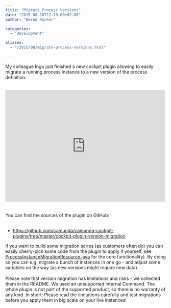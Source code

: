 ```yaml
---
title: "Migrate Process Versions"
date: "2015-08-10T12:19:00+02:00"
author: "Bernd Rücker"

categories:
  - "Development"

aliases:
  - "/2015/08/migrate-process-versions.html"

---
```


My colleague Ingo just finished a new cockpit plugin allowing to easily migrate a running process instance to a new version of the process definition:<br />
<br />
<iframe allowfullscreen="" frameborder="0" height="350" mozallowfullscreen="" src="https://player.vimeo.com/video/135853242" webkitallowfullscreen="" width="500"></iframe> <br />
<br />
<a name='more'></a><br />
You can find the sources of the plugin on GitHub:<br />
<br />
<ul>
<li><a href="https://github.com/camunda/camunda-cockpit-plugins/tree/master/cockpit-plugin-version-migration">https://github.com/camunda/camunda-cockpit-plugins/tree/master/cockpit-plugin-version-migration</a>&nbsp;</li>
</ul>
<div>
If you want to build some migration scrips (as customers often do) you can easily cherry-pick some code from the plugin to apply it yourself, see <a href="https://github.com/camunda/camunda-cockpit-plugins/blob/master/cockpit-plugin-version-migration/src/main/java/com/camunda/consulting/cockpitPluginVersionMigration/resources/ProcessInstanceMigrationResource.java#L42">ProcessInstanceMigrationResource.java</a> for the core functionality). By doing so you can e.g. migrate a bunch of instances in one go - and adjust some variables on the way (as new versions might require new data).&nbsp;</div>
<div>
<br /></div>
<div>
Please note that version migration has limitations and risks - we collected them in the README. We used an unsupported internal Command. The whole plugin is not part of the supported product, so there is no warranty of any kind. In short: Please read the limitations carefully and test migrations before you apply them in big scale on your live instances!</div>
<div>
<br /></div>
<div>
<br /></div>
